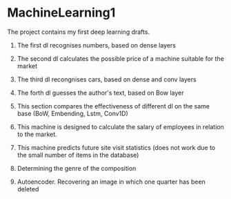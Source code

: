 # MachineLearning1

The project contains my first deep learning drafts.

1. The first dl recognises numbers, based on dense layers

2. The second dl calculates the possible price of a machine suitable for the market

3. The third dl recongnises cars, based on dense and conv layers

4. The forth dl guesses the author's text, based on Bow layer

5. This section compares the effectiveness of different dl on the same base (BoW, Embending, Lstm, Conv1D)

6. This machine is designed to calculate the salary of employees in relation to the market.

7. This machine predicts future site visit statistics (does not work due to the small number of items in the database)

8. Determining the genre of the composition

9. Autoencoder. Recovering an image in which one quarter has been deleted
